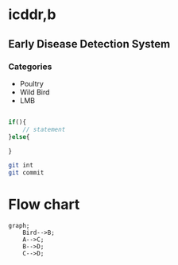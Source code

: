 # icddr,b

## Early Disease Detection System

### Categories
- Poultry
- Wild Bird
- LMB

```php

if(){
    // statement
}else{

}
```


```bash
git int
git commit

```

# Flow chart

```mermaid
graph;
    Bird-->B;
    A-->C;
    B-->D;
    C-->D;
```